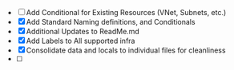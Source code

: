  - [ ] Add Conditional for Existing Resources (VNet, Subnets, etc.)
 - [X] Add Standard Naming definitions, and Conditionals 
 - [X] Additional Updates to ReadMe.md
 - [X] Add Labels to All supported infra 
 - [X] Consolidate data and locals to individual files for cleanliness
 - [ ] 